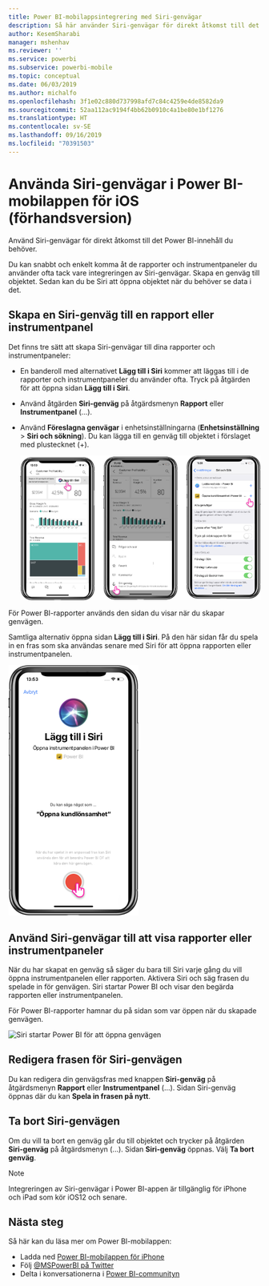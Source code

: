 ```yaml
---
title: Power BI-mobilappsintegrering med Siri-genvägar
description: Så här använder Siri-genvägar för direkt åtkomst till det Power BI-innehåll du behöver.
author: KesemSharabi
manager: mshenhav
ms.reviewer: ''
ms.service: powerbi
ms.subservice: powerbi-mobile
ms.topic: conceptual
ms.date: 06/03/2019
ms.author: michalfo
ms.openlocfilehash: 3f1e02c880d737998afd7c84c4259e4de8582da9
ms.sourcegitcommit: 52aa112ac9194f4bb62b0910c4a1be80e1bf1276
ms.translationtype: HT
ms.contentlocale: sv-SE
ms.lasthandoff: 09/16/2019
ms.locfileid: "70391503"
---
```

# <a name="using-siri-shortcuts-in-power-bi-mobile-ios-app-preview"></a>Använda Siri-genvägar i Power BI-mobilappen för iOS (förhandsversion)

Använd Siri-genvägar för direkt åtkomst till det Power BI-innehåll du behöver.

Du kan snabbt och enkelt komma åt de rapporter och instrumentpaneler du använder ofta tack vare integreringen av Siri-genvägar. Skapa en genväg till objektet. Sedan kan du be Siri att öppna objektet när du behöver se data i det.

## <a name="create-siri-shortcut-for-a-report-or-dashboard"></a>Skapa en Siri-genväg till en rapport eller instrumentpanel

Det finns tre sätt att skapa Siri-genvägar till dina rapporter och instrumentpaneler:

- En banderoll med alternativet **Lägg till i Siri** kommer att läggas till i de rapporter och instrumentpaneler du använder ofta. Tryck på åtgärden för att öppna sidan **Lägg till i Siri**.
    
- Använd åtgärden **Siri-genväg** på åtgärdsmenyn **Rapport** eller **Instrumentpanel** (...).
    
- Använd **Föreslagna genvägar** i enhetsinställningarna (**Enhetsinställning** > **Siri och sökning**). Du kan lägga till en genväg till objektet i förslaget med plustecknet (+).
     
     ![Skapa en genväg](./media/mobile-apps-ios-siri-search/power-bi-siri-create-shortcut.png)

För Power BI-rapporter används den sidan du visar när du skapar genvägen. 

Samtliga alternativ öppna sidan **Lägg till i Siri**. På den här sidan får du spela in en fras som ska användas senare med Siri för att öppna rapporten eller instrumentpanelen. 
   
![Sidan Lägg till i Siri](./media/mobile-apps-ios-siri-search/power-bi-siri-add-page.png)
    

## <a name="use-siri-shortcuts-to-view-report-or-dashboard"></a>Använd Siri-genvägar till att visa rapporter eller instrumentpaneler

När du har skapat en genväg så säger du bara till Siri varje gång du vill öppna instrumentpanelen eller rapporten.
Aktivera Siri och säg frasen du spelade in för genvägen. Siri startar Power BI och visar den begärda rapporten eller instrumentpanelen. 

För Power BI-rapporter hamnar du på sidan som var öppen när du skapade genvägen.


  ![Siri startar Power BI för att öppna genvägen](./media/mobile-apps-ios-siri-search/power-bi-siri-open.png)
  

## <a name="edit-siri-shortcut-phrase"></a>Redigera frasen för Siri-genvägen 
Du kan redigera din genvägsfras med knappen **Siri-genväg** på åtgärdsmenyn **Rapport** eller **Instrumentpanel** (...). Sidan Siri-genväg öppnas där du kan **Spela in frasen på nytt**. 

## <a name="delete-siri-shortcut"></a>Ta bort Siri-genvägen 
Om du vill ta bort en genväg går du till objektet och trycker på åtgärden **Siri-genväg** på åtgärdsmenyn (...). Sidan **Siri-genväg** öppnas. Välj **Ta bort genväg**.


> [!NOTE]
> Integreringen av Siri-genvägar i Power BI-appen är tillgänglig för iPhone och iPad som kör iOS12 och senare.
> 

## <a name="next-steps"></a>Nästa steg
Så här kan du läsa mer om Power BI-mobilappen: 

* Ladda ned [Power BI-mobilappen för iPhone](http://go.microsoft.com/fwlink/?LinkId=522062)
* Följ [@MSPowerBI på Twitter](https://twitter.com/MSPowerBI)
* Delta i konversationerna i [Power BI-communityn](http://community.powerbi.com/)

